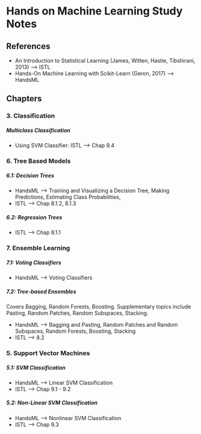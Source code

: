 # Hands on Machine Learning Study Notes

## References
- An Introduction to Statistical Learning (James, Witten, Hastie, Tibshirani, 2013) --> ISTL
- Hands-On Machine Learning with Scikit-Learn (Geron, 2017) --> HandsML
## Chapters
### 3. Classification
##### Multiclass Classification
- Using SVM Classifier: ISTL --> Chap 9.4 
### 6. Tree Based Models
##### 6.1: Decision Trees
- HandsML --> Training and Visualizing a Decision Tree, Making Predictions, Estimating Class Probabilities, 
- ISTL --> Chap 8.1.2, 8.1.3
##### 6.2: Regression Trees
- ISTL --> Chap 8.1.1
### 7. Ensemble Learning
##### 7.1: Voting Classifiers
- HandsML --> Voting Classifiers
##### 7.2: Tree-based Ensembles 
Covers Bagging, Random Forests, Boosting. Supplementary topics include Pasting, Random Patches, Random Subspaces, Stacking.
- HandsML --> Bagging and Pasting, Random Patches and Random Subspaces, Random Forests, Boosting, Stacking
- ISTL --> 8.2
### 5. Support Vector Machines
##### 5.1: SVM Classification
- HandsML --> Linear SVM Classification
- ISTL --> Chap 9.1 - 9.2
##### 5.2: Non-Linear SVM Classification
- HandsML --> Nonlinear SVM Classification
- ISTL --> Chap 9.3